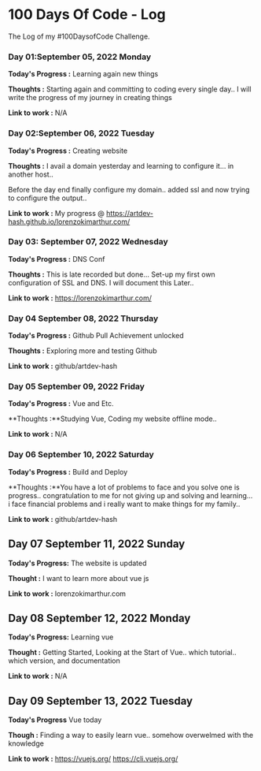 # 100 Days Of Code - Log

The Log of my #100DaysofCode Challenge.

### Day 01:September 05, 2022 Monday

**Today's Progress :** Learning again new things

**Thoughts :**
Starting again and committing to coding every single day.. I will write the progress of my journey in creating things

**Link to work :**
N/A 

### Day 02:September 06, 2022 Tuesday

**Today's Progress :** Creating website

**Thoughts :**
I avail a domain yesterday and learning to configure it... in another host.. 

Before the day end finally configure my domain.. added ssl and now trying to configure the output.. 

**Link to work :**
My progress @ https://artdev-hash.github.io/lorenzokimarthur.com/

### Day 03: September 07, 2022 Wednesday

**Today's Progress :** DNS Conf

**Thoughts :** This is late recorded but done...
Set-up my first own configuration of SSL and DNS.
I will document this Later..

**Link to work :**
https://lorenzokimarthur.com/

### Day 04 September 08, 2022 Thursday

**Today's Progress :** Github Pull Achievement unlocked

**Thoughts :** Exploring more and testing Github

**Link to work :** 
github/artdev-hash

### Day 05 September 09, 2022 Friday

**Today's Progress :** Vue and Etc.

**Thoughts :**Studying Vue,  Coding my website offline mode..

**Link to work :**
N/A

### Day 06 September 10, 2022 Saturday

**Today's Progress :** Build and Deploy

**Thoughts :**You have a lot of problems to face and you solve one is progress.. congratulation to me for not giving up and solving and learning... i face financial problems and i really want to make things for my family..

**Link to work :**
github/artdev-hash

## Day 07 September 11, 2022 Sunday

**Today's Progress:** The website is updated

**Thought :** I want to learn more about vue js

**Link to work :**
lorenzokimarthur.com

## Day 08 September 12, 2022 Monday

**Today's Progress:** Learning vue

**Thought :** Getting Started, Looking at the Start of Vue..
which tutorial.. which version, and documentation

**Link to work :**
N/A

## Day 09 September 13, 2022 Tuesday

**Today's Progress** Vue today

**Though :** Finding a way to easily learn vue.. 
somehow overwelmed with the knowledge

**Link to work :**
https://vuejs.org/
https://cli.vuejs.org/
